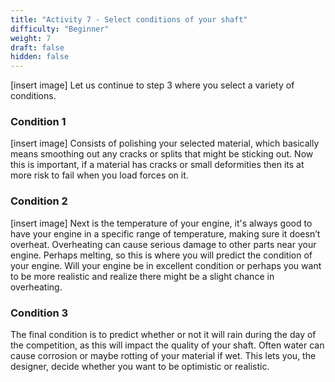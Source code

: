 ```yaml
---
title: "Activity 7 - Select conditions of your shaft"
difficulty: "Beginner"
weight: 7
draft: false
hidden: false
---
```

[insert image]
Let us continue to step 3 where you select a variety of conditions.

### Condition 1
[insert image]
Consists of polishing your selected material, which basically means smoothing out any cracks or splits that might be sticking out. Now this is important, if a material has cracks or small deformities then its at more risk to fail when you load forces on it.

### Condition 2
[insert image]
Next is the temperature of your engine, it's always good to have your engine in a specific range of temperature, making sure it doesn’t overheat. Overheating can cause serious damage to other parts near your engine. Perhaps melting, so this is where you will predict the condition of your engine. Will your engine be in excellent condition or perhaps you want to be more realistic and realize there might be a slight chance in overheating.

### Condition 3
The final condition is to predict whether or not it will rain during the day of the competition, as this will impact the quality of your shaft. Often water can cause corrosion or maybe rotting of your material if wet. This lets you, the designer, decide whether you want to be optimistic or realistic.